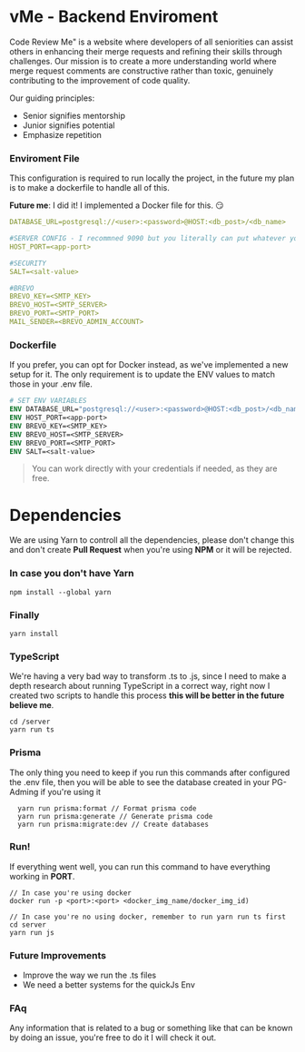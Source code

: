 # vMe - Backend Enviroment
Code Review Me" is a website where developers of all seniorities can assist others in enhancing their merge requests and refining their skills through challenges. Our mission is to create a more understanding world where merge request comments are constructive rather than toxic, genuinely contributing to the improvement of code quality.

Our guiding principles:
- Senior signifies mentorship
- Junior signifies potential
- Emphasize repetition
### Enviroment File
This configuration is required to run locally the project, in the future my plan is to make a dockerfile to handle all of this. 

**Future me**: I did it! I implemented a Docker file for this. 😏
```yml
DATABASE_URL=postgresql://<user>:<password>@HOST:<db_post>/<db_name>

#SERVER CONFIG - I recommned 9090 but you literally can put whatever you need in this section
HOST_PORT=<app-port> 

#SECURITY
SALT=<salt-value>

#BREVO
BREVO_KEY=<SMTP_KEY>
BREVO_HOST=<SMTP_SERVER>
BREVO_PORT=<SMTP_PORT>
MAIL_SENDER=<BREVO_ADMIN_ACCOUNT>
```
### Dockerfile
If you prefer, you can opt for Docker instead, as we've implemented a new setup for it. The only requirement is to update the ENV values to match those in your .env file.

```dockerfile
# SET ENV VARIABLES
ENV DATABASE_URL="postgresql://<user>:<password>@HOST:<db_post>/<db_name>"
ENV HOST_PORT=<app-port> 
ENV BREVO_KEY=<SMTP_KEY>
ENV BREVO_HOST=<SMTP_SERVER>
ENV BREVO_PORT=<SMTP_PORT>
ENV SALT=<salt-value>
```
> You can work directly with your credentials if needed, as they are free.
# Dependencies
We are using Yarn to controll all the dependencies, please don't change this and don't create **Pull Request** when you're using **NPM** or it will be rejected.

### In case you don't have Yarn
```
npm install --global yarn
```

### Finally
```
yarn install
```
### TypeScript
We're having a very bad way to transform .ts to .js, since I need to make a depth research about running TypeScript in a correct way, right now I created two scripts to handle this process **this will be better in the future believe me**.

```
cd /server
yarn run ts
```
### Prisma
The only thing you need to keep if you run this commands after configured the .env file, then you will be able to see the database created in your PG-Adming if you're using it
```node
  yarn run prisma:format // Format prisma code
  yarn run prisma:generate // Generate prisma code
  yarn run prisma:migrate:dev // Create databases
```
### Run!
If everything went well, you can run this command to have everything working in **PORT**.
```shell
// In case you're using docker
docker run -p <port>:<port> <docker_img_name/docker_img_id)
```
```shell
// In case you're no using docker, remember to run yarn run ts first
cd server
yarn run js
```
### Future Improvements
- Improve the way we run the .ts files
- We need a better systems for the quickJs Env
### FAq
Any information that is related to a bug or something like that can be known by doing an issue, you're free to do it I will check it out.